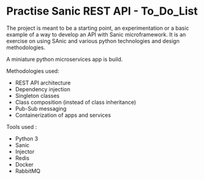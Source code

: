 # Practise Sanic REST API - To_Do_List
The project is meant to be a starting point, an experimentation or a basic example of a way to develop an API with Sanic microframework. It is an exercise on using SAnic and various python technologies and design methodologies.

A miniature python microservices app is build. 

Methodologies used:
 - REST API architecture
 - Dependency injection
 - Singleton classes 
 - Class composition (instead of class inheritance)
 - Pub-Sub messaging
 - Containerization of apps and services

Tools used :
  - Python 3
  - Sanic
  - Injector
  - Redis
  - Docker
  - RabbitMQ

